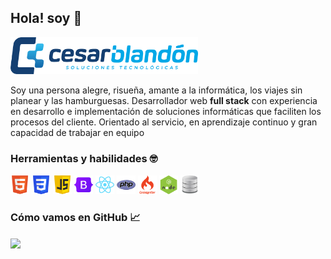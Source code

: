## Hola! soy 👋

<code><img width="300" src="https://raw.githubusercontent.com/cablandon89/cablandon89/main/img/LogoColor.png"></code>

Soy una persona alegre, risueña, amante a la informática, los viajes sin planear y las hamburguesas.
Desarrollador web **full stack** con experiencia en desarrollo e implementación de soluciones informáticas que faciliten los procesos del cliente. Orientado al servicio, en aprendizaje continuo y gran capacidad de trabajar en equipo

### Herramientas y habilidades 🤓

<code><img width="30" src="https://raw.githubusercontent.com/cablandon89/cablandon89/main/img/html5.png" alt="html5" title="html5"></code>
<code><img width="30" src="https://raw.githubusercontent.com/cablandon89/cablandon89/main/img/css3.png" alt="css3" title="css3"></code>
<code><img width="30" src="https://raw.githubusercontent.com/cablandon89/cablandon89/main/img/js.png" alt="javascript" title="javascript"></code>
<code><img width="30" src="https://raw.githubusercontent.com/cablandon89/cablandon89/main/img/bootstrap.png" alt="bootstrap" title="bootstrap"></code>
<code><img width="30" src="https://raw.githubusercontent.com/cablandon89/cablandon89/main/img/reactjs.png" alt="reactjs" title="reactjs"></code>
<code><img width="30" src="https://raw.githubusercontent.com/cablandon89/cablandon89/main/img/php.png" alt="php" title="php"></code>
<code><img width="30" src="https://raw.githubusercontent.com/cablandon89/cablandon89/main/img/codeigniter.png" alt="codeigniter" title="codeigniter"></code>
<code><img width="30" src="https://raw.githubusercontent.com/cablandon89/cablandon89/main/img/node.png" alt="nodejs" title="nodejs"></code>
<code><img width="30" src="https://raw.githubusercontent.com/cablandon89/cablandon89/main/img/db.png" alt="databases" title="databases"></code>

### Cómo vamos en GitHub &#x1f4c8;

<a href="https://github.com/cablandon89/cablandon89">
  <img align="center" src="https://github-readme-stats.vercel.app/api?username=cablandon89" />
</a>
